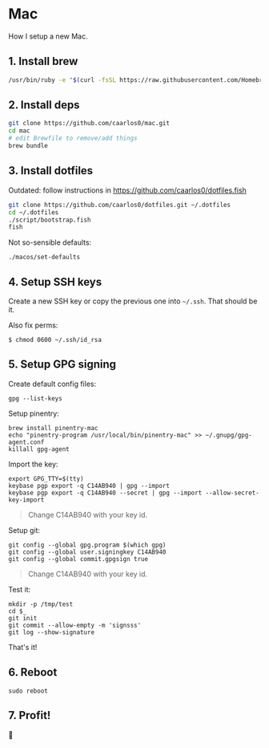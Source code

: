 # Mac

How I setup a new Mac.

## 1. Install brew

```sh
/usr/bin/ruby -e "$(curl -fsSL https://raw.githubusercontent.com/Homebrew/install/master/install)"
```

## 2. Install deps

```sh
git clone https://github.com/caarlos0/mac.git
cd mac
# edit Brewfile to remove/add things
brew bundle
```

## 3. Install dotfiles

Outdated: follow instructions in https://github.com/caarlos0/dotfiles.fish

```sh
git clone https://github.com/caarlos0/dotfiles.git ~/.dotfiles
cd ~/.dotfiles
./script/bootstrap.fish
fish
```

Not so-sensible defaults:

```console
./macos/set-defaults
```

## 4. Setup SSH keys

Create a new SSH key or copy the previous one into `~/.ssh`. That should be
it.

Also fix perms:

```console
$ chmod 0600 ~/.ssh/id_rsa
```

## 5. Setup GPG signing

Create default config files:

```console
gpg --list-keys
```

Setup pinentry:

```console
brew install pinentry-mac
echo "pinentry-program /usr/local/bin/pinentry-mac" >> ~/.gnupg/gpg-agent.conf
killall gpg-agent
```

Import the key:

```console
export GPG_TTY=$(tty)
keybase pgp export -q C14AB940 | gpg --import
keybase pgp export -q C14AB940 --secret | gpg --import --allow-secret-key-import
```

> Change C14AB940 with your key id.

Setup git:

```console
git config --global gpg.program $(which gpg)
git config --global user.signingkey C14AB940
git config --global commit.gpgsign true
```

> Change C14AB940 with your key id.

Test it:

```console
mkdir -p /tmp/test
cd $_
git init
git commit --allow-empty -m 'signsss'
git log --show-signature
```

That's it!


## 6. Reboot

```console
sudo reboot
```

## 7. Profit!

:beers:

